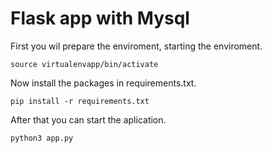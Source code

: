# Flask app with Mysql


First you wil prepare the enviroment, starting the enviroment.
```
source virtualenvapp/bin/activate
```
Now install the packages in requirements.txt.
```
pip install -r requirements.txt
```

After that you can start the aplication.
```
python3 app.py
```
